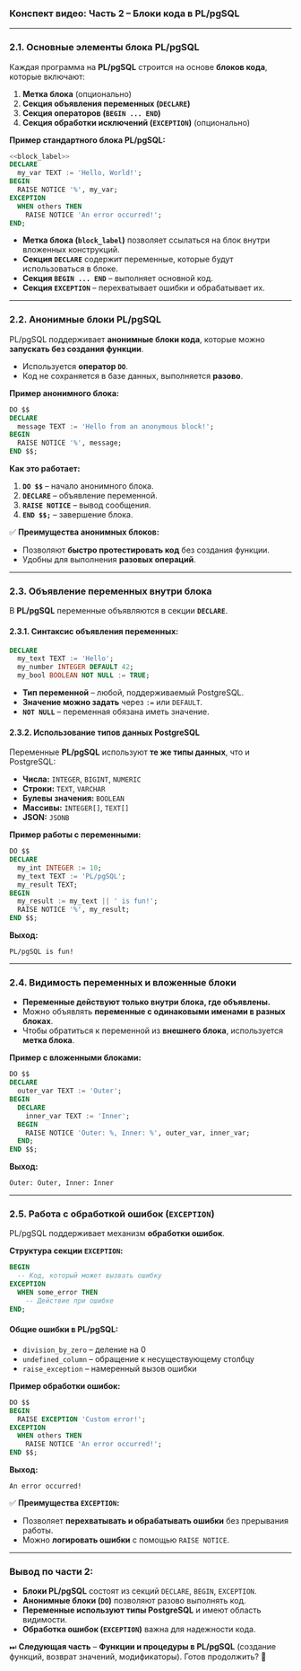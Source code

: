 ### **Конспект видео: Часть 2 – Блоки кода в PL/pgSQL**

---

### **2.1. Основные элементы блока PL/pgSQL**

Каждая программа на **PL/pgSQL** строится на основе **блоков кода**, которые включают:

1. **Метка блока** (опционально)
2. **Секция объявления переменных (`DECLARE`)**
3. **Секция операторов (`BEGIN ... END`)**
4. **Секция обработки исключений (`EXCEPTION`)** (опционально)

**Пример стандартного блока PL/pgSQL:**

```sql
<<block_label>>
DECLARE
  my_var TEXT := 'Hello, World!';
BEGIN
  RAISE NOTICE '%', my_var;
EXCEPTION
  WHEN others THEN
    RAISE NOTICE 'An error occurred!';
END;
```

- **Метка блока (`block_label`)** позволяет ссылаться на блок внутри вложенных конструкций.
- **Секция `DECLARE`** содержит переменные, которые будут использоваться в блоке.
- **Секция `BEGIN ... END`** – выполняет основной код.
- **Секция `EXCEPTION`** – перехватывает ошибки и обрабатывает их.

---

### **2.2. Анонимные блоки PL/pgSQL**

PL/pgSQL поддерживает **анонимные блоки кода**, которые можно **запускать без создания функции**.

- Используется **оператор `DO`**.
- Код не сохраняется в базе данных, выполняется **разово**.

**Пример анонимного блока:**

```sql
DO $$
DECLARE
  message TEXT := 'Hello from an anonymous block!';
BEGIN
  RAISE NOTICE '%', message;
END $$;
```

**Как это работает:**

1. **`DO $$`** – начало анонимного блока.
2. **`DECLARE`** – объявление переменной.
3. **`RAISE NOTICE`** – вывод сообщения.
4. **`END $$;`** – завершение блока.

✅ **Преимущества анонимных блоков:**

- Позволяют **быстро протестировать код** без создания функции.
- Удобны для выполнения **разовых операций**.

---

### **2.3. Объявление переменных внутри блока**

В **PL/pgSQL** переменные объявляются в секции **`DECLARE`**.

#### **2.3.1. Синтаксис объявления переменных:**

```sql
DECLARE
  my_text TEXT := 'Hello';
  my_number INTEGER DEFAULT 42;
  my_bool BOOLEAN NOT NULL := TRUE;
```

- **Тип переменной** – любой, поддерживаемый PostgreSQL.
- **Значение можно задать** через `:=` или `DEFAULT`.
- **`NOT NULL`** – переменная обязана иметь значение.

#### **2.3.2. Использование типов данных PostgreSQL**

Переменные **PL/pgSQL** используют **те же типы данных**, что и PostgreSQL:

- **Числа:** `INTEGER`, `BIGINT`, `NUMERIC`
- **Строки:** `TEXT`, `VARCHAR`
- **Булевы значения:** `BOOLEAN`
- **Массивы:** `INTEGER[]`, `TEXT[]`
- **JSON:** `JSONB`

**Пример работы с переменными:**

```sql
DO $$
DECLARE
  my_int INTEGER := 10;
  my_text TEXT := 'PL/pgSQL';
  my_result TEXT;
BEGIN
  my_result := my_text || ' is fun!';
  RAISE NOTICE '%', my_result;
END $$;
```

**Выход:**

```
PL/pgSQL is fun!
```

---

### **2.4. Видимость переменных и вложенные блоки**

- **Переменные действуют только внутри блока, где объявлены.**
- Можно объявлять **переменные с одинаковыми именами в разных блоках**.
- Чтобы обратиться к переменной из **внешнего блока**, используется **метка блока**.

**Пример с вложенными блоками:**

```sql
DO $$
DECLARE
  outer_var TEXT := 'Outer';
BEGIN
  DECLARE
    inner_var TEXT := 'Inner';
  BEGIN
    RAISE NOTICE 'Outer: %, Inner: %', outer_var, inner_var;
  END;
END $$;
```

**Выход:**

```
Outer: Outer, Inner: Inner
```

---

### **2.5. Работа с обработкой ошибок (`EXCEPTION`)**

PL/pgSQL поддерживает механизм **обработки ошибок**.

**Структура секции `EXCEPTION`:**

```sql
BEGIN
  -- Код, который может вызвать ошибку
EXCEPTION
  WHEN some_error THEN
    -- Действие при ошибке
END;
```

#### **Общие ошибки в PL/pgSQL:**

- `division_by_zero` – деление на 0
- `undefined_column` – обращение к несуществующему столбцу
- `raise_exception` – намеренный вызов ошибки

**Пример обработки ошибок:**

```sql
DO $$
BEGIN
  RAISE EXCEPTION 'Custom error!';
EXCEPTION
  WHEN others THEN
    RAISE NOTICE 'An error occurred!';
END $$;
```

**Выход:**

```
An error occurred!
```

✅ **Преимущества `EXCEPTION`:**

- Позволяет **перехватывать и обрабатывать ошибки** без прерывания работы.
- Можно **логировать ошибки** с помощью `RAISE NOTICE`.

---

### **Вывод по части 2:**

- **Блоки PL/pgSQL** состоят из секций `DECLARE`, `BEGIN`, `EXCEPTION`.
- **Анонимные блоки (`DO`)** позволяют разово выполнять код.
- **Переменные используют типы PostgreSQL** и имеют область видимости.
- **Обработка ошибок (`EXCEPTION`)** важна для надежности кода.

⏭ **Следующая часть** – **Функции и процедуры в PL/pgSQL** (создание функций, возврат значений, модификаторы). Готов продолжить? 🚀